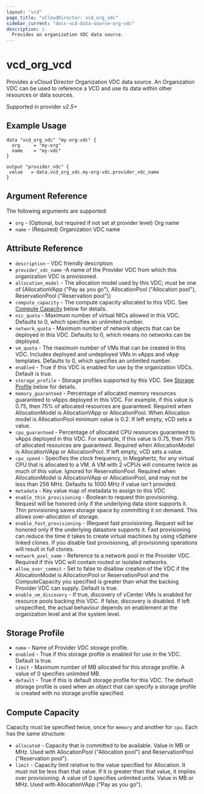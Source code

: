 ```yaml
---
layout: "vcd"
page_title: "vCloudDirector: vcd_org_vdc"
sidebar_current: "docs-vcd-data-source-org-vdc"
description: |-
  Provides an organization VDC data source.
---
```


# vcd\_org\_vcd

Provides a vCloud Director Organization VDC data source. An Organization VDC can be used to reference a VCD and use its 
data within other resources or data sources.

Supported in provider *v2.5+*

## Example Usage

```hcl
data "vcd_org_vdc" "my-org-vdc" {
  org     = "my-org"
  name    = "my-vdc"
}

output "provider_vdc" {
 value   = data.vcd_org_vdc.my-org-vdc.provider_vdc_name
}

```

## Argument Reference

The following arguments are supported:

* `org` - (Optional, but required if not set at provider level) Org name 
* `name` - (Required) Organization VDC name

## Attribute Reference

* `description` - VDC friendly description
* `provider_vdc_name` -A name of the Provider VDC from which this organization VDC is provisioned.
* `allocation_model` - The allocation model used by this VDC; must be one of {AllocationVApp ("Pay as you go"), AllocationPool ("Allocation pool"), ReservationPool ("Reservation pool")}
* `compute_capacity` - The compute capacity allocated to this VDC.  See [Compute Capacity](#computecapacity) below for details.
* `nic_quota` - Maximum number of virtual NICs allowed in this VDC. Defaults to 0, which specifies an unlimited number.
* `network_quota` - Maximum number of network objects that can be deployed in this VDC. Defaults to 0, which means no networks can be deployed.
* `vm_quota` - The maximum number of VMs that can be created in this VDC. Includes deployed and undeployed VMs in vApps and vApp templates. Defaults to 0, which specifies an unlimited number.
* `enabled` - True if this VDC is enabled for use by the organization VDCs. Default is true.
* `storage_profile` - Storage profiles supported by this VDC.  See [Storage Profile](#storageprofile) below for details.
* `memory_guaranteed` - Percentage of allocated memory resources guaranteed to vApps deployed in this VDC. For example, if this value is 0.75, then 75% of allocated resources are guaranteed. Required when AllocationModel is AllocationVApp or AllocationPool. When Allocation model is AllocationPool minimum value is 0.2. If left empty, vCD sets a value.
* `cpu_guaranteed` - Percentage of allocated CPU resources guaranteed to vApps deployed in this VDC. For example, if this value is 0.75, then 75% of allocated resources are guaranteed. Required when AllocationModel is AllocationVApp or AllocationPool. If left empty, vCD sets a value.
* `cpu_speed` - Specifies the clock frequency, in Megahertz, for any virtual CPU that is allocated to a VM. A VM with 2 vCPUs will consume twice as much of this value. Ignored for ReservationPool. Required when AllocationModel is AllocationVApp or AllocationPool, and may not be less than 256 MHz. Defaults to 1000 MHz if value isn't provided.
* `metadata` - Key value map of metadata to assign to this VDC
* `enable_thin_provisioning` - Boolean to request thin provisioning. Request will be honored only if the underlying data store supports it. Thin provisioning saves storage space by committing it on demand. This allows over-allocation of storage.
* `enable_fast_provisioning` - (Request fast provisioning. Request will be honored only if the underlying datastore supports it. Fast provisioning can reduce the time it takes to create virtual machines by using vSphere linked clones. If you disable fast provisioning, all provisioning operations will result in full clones.
* `network_pool_name` - Reference to a network pool in the Provider VDC. Required if this VDC will contain routed or isolated networks.
* `allow_over_commit` - Set to false to disallow creation of the VDC if the AllocationModel is AllocationPool or ReservationPool and the ComputeCapacity you specified is greater than what the backing Provider VDC can supply. Default is true.
* `enable_vm_discovery` - If true, discovery of vCenter VMs is enabled for resource pools backing this VDC. If false, discovery is disabled. If left unspecified, the actual behaviour depends on enablement at the organization level and at the system level.

<a id="storageprofile"></a>
## Storage Profile

* `name` - Name of Provider VDC storage profile.
* `enabled` - True if this storage profile is enabled for use in the VDC. Default is true.
* `limit` - Maximum number of MB allocated for this storage profile. A value of 0 specifies unlimited MB.
* `default` - True if this is default storage profile for this VDC. The default storage profile is used when an object that can specify a storage profile is created with no storage profile specified.

<a id="computecapacity"></a>
## Compute Capacity

Capacity must be specified twice, once for `memory` and another for `cpu`.  Each has the same structure:

* `allocated` - Capacity that is committed to be available. Value in MB or MHz. Used with AllocationPool ("Allocation pool") and ReservationPool ("Reservation pool").
* `limit` - Capacity limit relative to the value specified for Allocation. It must not be less than that value. If it is greater than that value, it implies over provisioning. A value of 0 specifies unlimited units. Value in MB or MHz. Used with AllocationVApp ("Pay as you go").